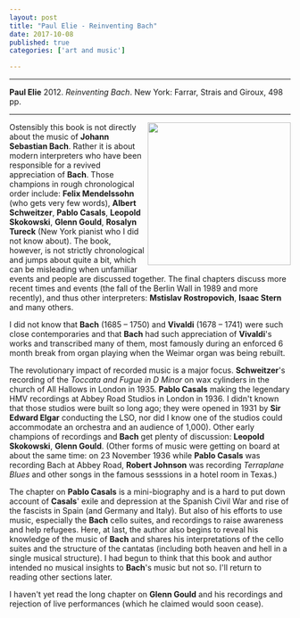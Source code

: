 ```yaml
---
layout: post
title: "Paul Elie - Reinventing Bach"
date: 2017-10-08
published: true
categories: ['art and music']

---
```



***
<b>Paul Elie</b> 2012. _Reinventing Bach_. New York: Farrar, Strais and Giroux, 498 pp.

***


<img align="right" src="https://images.macmillan.com/folio-assets/macmillan_us_frontbookcovers_1000H/9780374534042.jpg"  width="256"  alt="" />

Ostensibly this book is not directly about the music of **Johann Sebastian Bach**.  Rather it is about modern interpreters who have been responsible for a revived appreciation of **Bach**. Those champions in rough chronological order include: **Felix Mendelssohn** (who gets very few words), **Albert Schweitzer**, **Pablo Casals**, **Leopold Skokowski**, **Glenn Gould**, **Rosalyn Tureck** (New York pianist who I did not know about).  The book, however, is not strictly chronological and jumps about quite a bit, which can be misleading when unfamiliar events and people are discussed together.  The final chapters discuss more recent times and events (the fall of the Berlin Wall in 1989 and more recently), and thus other interpreters: **Mstislav Rostropovich**, **Isaac Stern** and many others.  

I did not know that  **Bach** (1685 – 1750) and **Vivaldi** (1678 – 1741) were such close contemporaries and that **Bach** had such appreciation of **Vivaldi**'s works and transcribed many of them, most famously during an enforced 6 month break from organ playing when the Weimar organ was being rebuilt. 

The revolutionary impact of recorded music is a major focus. **Schweitzer**'s recording of the _Toccata and Fugue in D Minor_ on wax cylinders in the church of All Hallows in London in 1935.  **Pablo Casals** making the legendary HMV recordings at Abbey Road Studios in London in 1936.  I didn't known that those studios were built so long ago; they were opened in 1931 by **Sir Edward Elgar** conducting the LSO, nor did I know one of the studios could accommodate an orchestra and an audience of 1,000).  Other early champions of recordings and **Bach** get plenty of discussion: **Leopold Skokowski**, **Glenn Gould**.  (Other forms of music were getting on board at about the same time: on 23 November 1936 while **Pablo Casals** was recording Bach at Abbey Road, **Robert Johnson** was recording _Terraplane Blues_ and other songs in the famous sesssions in a hotel room in Texas.)

The chapter on **Pablo Casals** is a mini-biography and is a hard to put down account of **Casals**' exile and depression at the Spanish Civil War and rise of the fascists in Spain (and Germany and Italy). But also of his efforts to use music, especially the **Bach** cello suites, and recordings to raise awareness and help refugees.  Here, at last, the author also begins to reveal his knowledge of the music of **Bach** and shares his interpretations of the cello suites and the structure of the cantatas (including both heaven and hell in a single musical structure).  I had begun to think that this book and author intended no musical insights to **Bach**'s music but not so.  I'll return to reading other sections later.

I haven't yet read the long chapter on **Glenn Gould** and his recordings and rejection of live performances (which he claimed would soon cease).  

